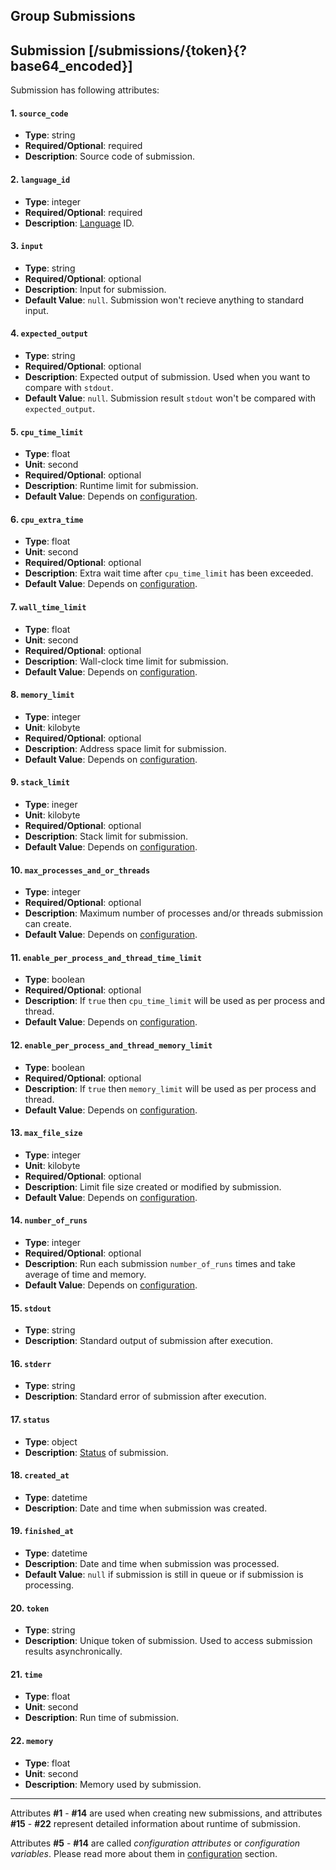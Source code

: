 ## Group Submissions
## Submission [/submissions/{token}{?base64_encoded}]
Submission has following attributes:

#### 1. `source_code`
- **Type**: string
- **Required/Optional**: required
- **Description**: Source code of submission.

#### 2. `language_id`
- **Type**: integer
- **Required/Optional**: required
- **Description**: [Language](#statuses-and-languages-languages) ID.

#### 3. `input`
- **Type**: string
- **Required/Optional**: optional
- **Description**: Input for submission.
- **Default Value**: `null`. Submission won't recieve anything to standard input.

#### 4. `expected_output`
- **Type**: string
- **Required/Optional**: optional
- **Description**: Expected output of submission. Used when you want to compare with `stdout`.
- **Default Value**: `null`. Submission result `stdout` won't be compared with `expected_output`. 

#### 5. `cpu_time_limit`
- **Type**: float
- **Unit**: second
- **Required/Optional**: optional
- **Description**: Runtime limit for submission.
- **Default Value**: Depends on [configuration](#system-and-configuration-configuration-info).

#### 6. `cpu_extra_time`
- **Type**: float
- **Unit**: second
- **Required/Optional**: optional
- **Description**: Extra wait time after `cpu_time_limit` has been exceeded.
- **Default Value**: Depends on [configuration](#system-and-configuration-configuration-info).

#### 7. `wall_time_limit`
- **Type**: float
- **Unit**: second
- **Required/Optional**: optional
- **Description**: Wall-clock time limit for submission.
- **Default Value**: Depends on [configuration](#system-and-configuration-configuration-info).

#### 8. `memory_limit`
- **Type**: integer
- **Unit**: kilobyte
- **Required/Optional**: optional
- **Description**: Address space limit for submission.
- **Default Value**: Depends on [configuration](#system-and-configuration-configuration-info).

#### 9. `stack_limit`
- **Type**: ineger
- **Unit**: kilobyte
- **Required/Optional**: optional
- **Description**: Stack limit for submission.
- **Default Value**: Depends on [configuration](#system-and-configuration-configuration-info).


#### 10. `max_processes_and_or_threads`
- **Type**: integer
- **Required/Optional**: optional
- **Description**: Maximum number of processes and/or threads submission can create.
- **Default Value**: Depends on [configuration](#system-and-configuration-configuration-info).

#### 11. `enable_per_process_and_thread_time_limit`
- **Type**: boolean
- **Required/Optional**: optional
- **Description**: If `true` then `cpu_time_limit` will be used as per process and thread.
- **Default Value**: Depends on [configuration](#system-and-configuration-configuration-info).

#### 12. `enable_per_process_and_thread_memory_limit`
- **Type**: boolean
- **Required/Optional**: optional
- **Description**: If `true` then `memory_limit` will be used as per process and thread.
- **Default Value**: Depends on [configuration](#system-and-configuration-configuration-info).

#### 13. `max_file_size`
- **Type**: integer
- **Unit**: kilobyte
- **Required/Optional**: optional
- **Description**: Limit file size created or modified by submission.
- **Default Value**: Depends on [configuration](#system-and-configuration-configuration-info).

#### 14. `number_of_runs`
- **Type**: integer
- **Required/Optional**: optional
- **Description**: Run each submission `number_of_runs` times and take average of time and memory.
- **Default Value**: Depends on [configuration](#system-and-configuration-configuration-info).

#### 15. `stdout`
- **Type**: string
- **Description**: Standard output of submission after execution.

#### 16. `stderr`
- **Type**: string
- **Description**: Standard error of submission after execution.

#### 17. `status`
- **Type**: object
- **Description**: [Status](#statuses-and-languages-statuses) of submission.

#### 18. `created_at`
- **Type**: datetime
- **Description**: Date and time when submission was created.

#### 19. `finished_at`
- **Type**: datetime
- **Description**: Date and time when submission was processed.
- **Default Value**: `null` if submission is still in queue or if submission is processing.

#### 20. `token`
- **Type**: string
- **Description**: Unique token of submission. Used to access submission results asynchronically.

#### 21. `time`
- **Type**: float
- **Unit**: second
- **Description**: Run time of submission.

#### 22. `memory`
- **Type**: float
- **Unit**: second
- **Description**: Memory used by submission.

---

Attributes **#1** - **#14** are used when creating new submissions, and attributes **#15** - **#22** represent detailed information about runtime of submission.

Attributes **#5** - **#14** are called *configuration attributes* or *configuration variables*. Please read
more about them in [configuration](#system-and-configuration-configuration-info) section.

<!-- include(create.md) -->
<!-- include(show.md) -->